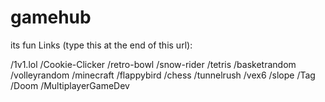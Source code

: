 # gamehub
its fun
Links (type this at the end of this url):

/1v1.lol  /Cookie-Clicker  /retro-bowl  /snow-rider  /tetris /basketrandom  /volleyrandom  /minecraft  /flappybird  /chess  /tunnelrush  /vex6  /slope  /Tag /Doom
/MultiplayerGameDev
